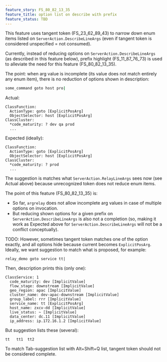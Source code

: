 ```yaml
---
feature_story: FS_80_82_13_35
feature_title: option list on describe with prefix
feature_status: TBD
---
```


This feature uses tangent token (FS_23_62_89_43) to narrow down enum items listed on `ServerAction.DescribeLineArgs`
(even if tangent token is considered unspecified = not consumed).

Currently, instead of reducing options on `ServerAction.DescribeLineArgs` (as described in this feature below),
prefix highlight (FS_11_87_76_73) is used to alleviate the need for this feature (FS_80_82_13_35).

The point: when arg value is incomplete (its value does not match entirely any enum item),
there is no reduction of options shown in description:

```sh
some_command goto host pro|
```

Actual:

```
ClassFunction:
  ActionType: goto [ExplicitPosArg]
  ObjectSelector: host [ExplicitPosArg]
ClassCluster:
  *code_maturity: ? dev qa prod
  ...
```

Expected (ideally):

```
ClassFunction:
  ActionType: goto [ExplicitPosArg]
  ObjectSelector: host [ExplicitPosArg]
ClassCluster:
  *code_maturity: ? prod
  ...
```

The suggestion is matches what `ServerAction.RelayLineArgs` sees now (see Actual above)
because unrecognized token does not reduce enum items.

The point of this feature (FS_80_82_13_35) is:

*   So far, `argrelay` does not allow incomplete arg values in case of multiple options on invocation.
*   But reducing shown options for a given prefix on `ServerAction.DescribeLineArgs` is also not a completion
    (so, making it work as Expected above for `ServerAction.DescribeLineArgs` will not be a conflict conceptually).

TODO: However, sometimes tangent token matches one of the option exactly, and all options hide because
current becomes `ExplicitPosArg`. Ideally, we want suggestion to match what is proposed, for example:

```
relay_demo goto service tt|
```

Then, description prints this (only one):

```
ClassService: 1
  code_maturity: dev [ImplicitValue]
  flow_stage: downstream [ImplicitValue]
  geo_region: apac [ImplicitValue]
  cluster_name: dev-apac-downstream [ImplicitValue]
  group_label: rrr [ImplicitValue]
  service_name: tt [ExplicitPosArg]
  host_name: zxcv-dd [ImplicitValue]
  live_status: ~ [ImplicitValue]
  data_center: dc.11 [ImplicitValue]
  ip_address: ip.172.16.1.2 [ImplicitValue]
```

But suggestion lists these (several):

```
tt   tt1  tt2
```

To match Tab-suggestion list with Alt+Shift+Q list, tangent token should not be considered complete.
